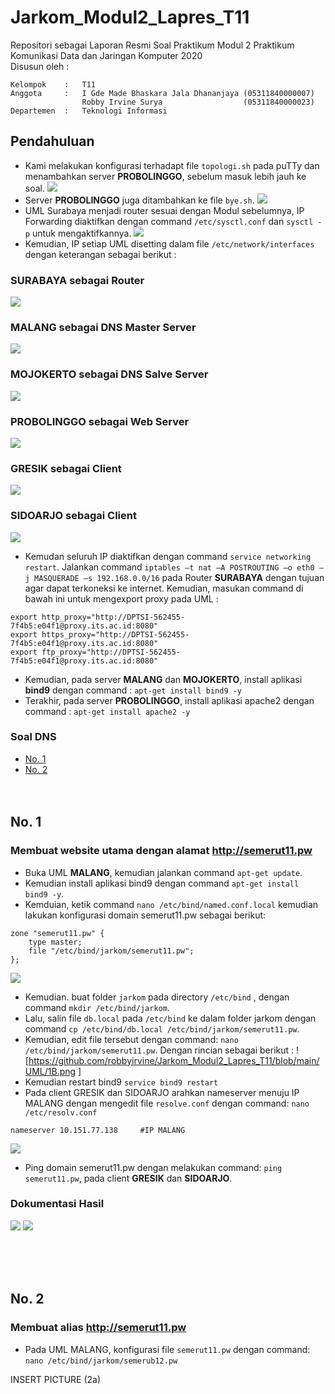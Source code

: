 # Jarkom_Modul2_Lapres_T11
Repositori sebagai Laporan Resmi Soal Praktikum Modul 2 Praktikum Komunikasi Data dan Jaringan Komputer 2020\
Disusun oleh :
```
Kelompok    :   T11
Anggota     :   I Gde Made Bhaskara Jala Dhananjaya (05311840000007)
                Robby Irvine Surya                  (05311840000023)
Departemen  :   Teknologi Informasi
```

## Pendahuluan
- Kami melakukan konfigurasi terhadapt file `topologi.sh` pada puTTy dan menambahkan server **PROBOLINGGO**, sebelum masuk lebih jauh ke soal.
![](https://github.com/robbyirvine/Jarkom_Modul2_Lapres_T11/blob/main/UML/topologi.sh.png)
- Server **PROBOLINGGO** juga ditambahkan ke file `bye.sh`.
![](https://github.com/robbyirvine/Jarkom_Modul2_Lapres_T11/blob/main/UML/bye.sh.png)
- UML Surabaya menjadi router sesuai dengan Modul sebelumnya, IP Forwarding diaktifkan dengan command `/etc/sysctl.conf` dan `sysctl -p` untuk mengaktifkannya.
![](https://github.com/robbyirvine/Jarkom_Modul2_Lapres_T11/blob/main/UML/SBY%202.png)
- Kemudian, IP setiap UML disetting dalam file `/etc/network/interfaces` dengan keterangan sebagai berikut :
### SURABAYA sebagai Router
![](https://github.com/robbyirvine/Jarkom_Modul2_Lapres_T11/blob/main/UML/SBY%201.png)
### MALANG sebagai DNS Master Server
![](https://github.com/robbyirvine/Jarkom_Modul2_Lapres_T11/blob/main/UML/MLG%201.png)
### MOJOKERTO sebagai DNS Salve Server
![](https://github.com/robbyirvine/Jarkom_Modul2_Lapres_T11/blob/main/UML/MJRT%201.png)
### PROBOLINGGO sebagai Web Server
![](https://github.com/robbyirvine/Jarkom_Modul2_Lapres_T11/blob/main/UML/PRB%201.png)
### GRESIK sebagai Client
![](https://github.com/robbyirvine/Jarkom_Modul2_Lapres_T11/blob/main/UML/GRS%201.png)
### SIDOARJO sebagai Client
![](https://github.com/robbyirvine/Jarkom_Modul2_Lapres_T11/blob/main/UML/SDJ%201.png)

- Kemudan seluruh IP diaktifkan dengan command `service networking restart`. Jalankan command `iptables –t nat –A POSTROUTING –o eth0 –j MASQUERADE –s 192.168.0.0/16` pada Router **SURABAYA** dengan tujuan agar dapat terkoneksi ke internet. Kemudian, masukan command di bawah ini untuk mengexport proxy pada UML :
```
export http_proxy="http://DPTSI-562455-7f4b5:e04f1@proxy.its.ac.id:8080"
export https_proxy="http://DPTSI-562455-7f4b5:e04f1@proxy.its.ac.id:8080"
export ftp_proxy="http://DPTSI-562455-7f4b5:e04f1@proxy.its.ac.id:8080"
```
- Kemudian, pada server **MALANG** dan **MOJOKERTO**, install aplikasi **bind9** dengan command :
`apt-get install bind9 -y`
- Terakhir, pada server **PROBOLINGGO**, install aplikasi apache2 dengan command :
`apt-get install apache2 -y`

### Soal DNS
- [No. 1](#1)
- [No. 2](#2)
</br></br></br>

<a name="1"></a>
## No. 1
### Membuat website utama dengan alamat http://semerut11.pw
- Buka UML **MALANG**, kemudian jalankan command `apt-get update`.
- Kemudian install aplikasi bind9 dengan command `apt-get install bind9 -y`.
- Kemduian, ketik command `nano /etc/bind/named.conf.local` kemudian lakukan konfigurasi domain semerut11.pw sebagai berikut:
```
zone "semerut11.pw" {
	type master;
	file "/etc/bind/jarkom/semerut11.pw";
};
```
![](https://github.com/robbyirvine/Jarkom_Modul2_Lapres_T11/blob/main/UML/1A.png)

- Kemudian. buat folder `jarkom` pada directory `/etc/bind` , dengan command `mkdir /etc/bind/jarkom`.
- Lalu, salin file `db.local` pada `/etc/bind` ke dalam  folder jarkom dengan command `cp /etc/bind/db.local /etc/bind/jarkom/semerut11.pw`.
- Kemudian, edit file tersebut dengan command: `nano /etc/bind/jarkom/semerut11.pw`. Dengan rincian sebagai berikut :
![https://github.com/robbyirvine/Jarkom_Modul2_Lapres_T11/blob/main/UML/1B.png
]
- Kemudian restart bind9  ```service bind9 restart```
- Pada client GRESIK dan SIDOARJO arahkan nameserver menuju IP MALANG dengan mengedit file ```resolve.conf``` dengan command: ```nano /etc/resolv.conf```
```
nameserver 10.151.77.138     #IP MALANG
```
![](https://github.com/robbyirvine/Jarkom_Modul2_Lapres_T11/blob/main/UML/1C.png)

- Ping domain semerut11.pw dengan melakukan command: `ping semerut11.pw`, pada client **GRESIK** dan **SIDOARJO**.
### Dokumentasi Hasil
![](https://github.com/robbyirvine/Jarkom_Modul2_Lapres_T11/blob/main/UML/1D.png)
![](https://github.com/robbyirvine/Jarkom_Modul2_Lapres_T11/blob/main/UML/1E.png)

</br></br></br>

<a name="2"></a>
## No. 2
### Membuat alias http://semerut11.pw
- Pada UML MALANG, konfigurasi file ```semerut11.pw``` dengan command: ```nano /etc/bind/jarkom/semerub12.pw```

INSERT PICTURE (2a) 

